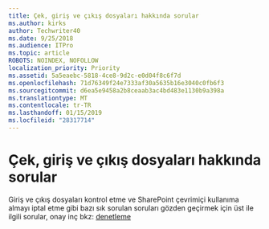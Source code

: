 ```yaml
---
title: Çek, giriş ve çıkış dosyaları hakkında sorular
ms.author: kirks
author: Techwriter40
ms.date: 9/25/2018
ms.audience: ITPro
ms.topic: article
ROBOTS: NOINDEX, NOFOLLOW
localization_priority: Priority
ms.assetid: 5a5eaebc-5818-4ce8-9d2c-e0d04f8c6f7d
ms.openlocfilehash: 71d76349f24e7333af30a5635b16e3040c0fb6f3
ms.sourcegitcommit: d6ea5e9458a2b8ceaab3ac4bd483e1130b9a398a
ms.translationtype: MT
ms.contentlocale: tr-TR
ms.lasthandoff: 01/15/2019
ms.locfileid: "28317714"
---
```

# <a name="questions-about-check-in-and-out-files"></a>Çek, giriş ve çıkış dosyaları hakkında sorular

Giriş ve çıkış dosyaları kontrol etme ve SharePoint çevrimiçi kullanıma almayı iptal etme gibi bazı sık sorulan soruları gözden geçirmek için üst ile ilgili sorular, onay inç bkz: [denetleme](https://go.microsoft.com/fwlink/?linkid=2018786)
  

